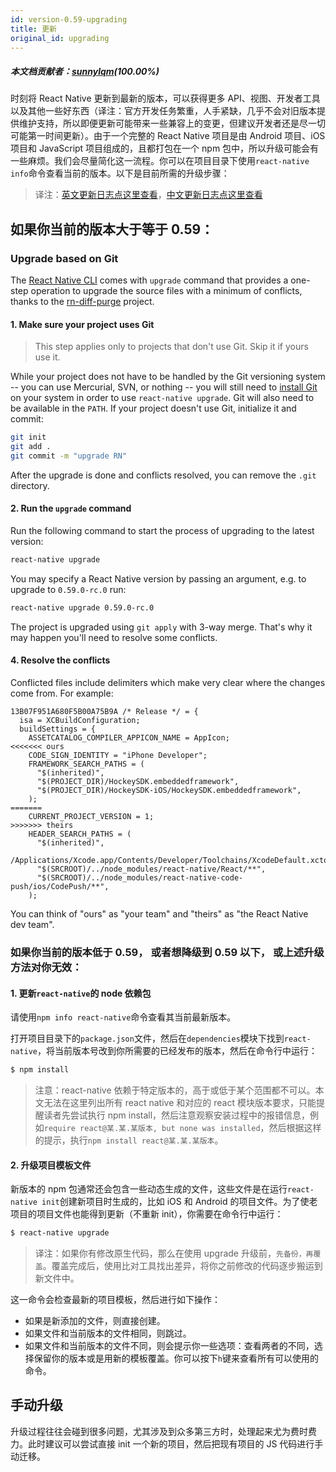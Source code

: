 ```yaml
---
id: version-0.59-upgrading
title: 更新
original_id: upgrading
---
```


##### 本文档贡献者：[sunnylqm](https://github.com/search?q=sunnylqm%40qq.com+in%3Aemail&type=Users)(100.00%)

时刻将 React Native 更新到最新的版本，可以获得更多 API、视图、开发者工具以及其他一些好东西（译注：官方开发任务繁重，人手紧缺，几乎不会对旧版本提供维护支持，所以即便更新可能带来一些兼容上的变更，但建议开发者还是尽一切可能第一时间更新）。由于一个完整的 React Native 项目是由 Android 项目、iOS 项目和 JavaScript 项目组成的，且都打包在一个 npm 包中，所以升级可能会有一些麻烦。我们会尽量简化这一流程。你可以在项目目录下使用`react-native info`命令查看当前的版本。以下是目前所需的升级步骤：

> 译注：[英文更新日志点这里查看](https://github.com/facebook/react-native/releases)，[中文更新日志点这里查看](http://bbs.reactnative.cn/category/1)

## 如果你当前的版本大于等于 0.59：

### Upgrade based on Git

The [React Native CLI](https://github.com/react-native-community/react-native-cli) comes with `upgrade` command that provides a one-step operation to upgrade the source files with a minimum of conflicts, thanks to the [rn-diff-purge](https://github.com/react-native-community/rn-diff-purge) project.

#### 1. Make sure your project uses Git

> This step applies only to projects that don't use Git. Skip it if yours use it.

While your project does not have to be handled by the Git versioning system -- you can use Mercurial, SVN, or nothing -- you will still need to [install Git](https://git-scm.com/downloads) on your system in order to use `react-native upgrade`. Git will also need to be available in the `PATH`. If your project doesn't use Git, initialize it and commit:

```sh
git init
git add .
git commit -m "upgrade RN"
```

After the upgrade is done and conflicts resolved, you can remove the `.git` directory.

#### 2. Run the `upgrade` command

Run the following command to start the process of upgrading to the latest version:

```sh
react-native upgrade
```

You may specify a React Native version by passing an argument, e.g. to upgrade to `0.59.0-rc.0` run:

```sh
react-native upgrade 0.59.0-rc.0
```

The project is upgraded using `git apply` with 3-way merge. That's why it may happen you'll need to resolve some conflicts.

#### 4. Resolve the conflicts

Conflicted files include delimiters which make very clear where the changes come from. For example:

```
13B07F951A680F5B00A75B9A /* Release */ = {
  isa = XCBuildConfiguration;
  buildSettings = {
    ASSETCATALOG_COMPILER_APPICON_NAME = AppIcon;
<<<<<<< ours
    CODE_SIGN_IDENTITY = "iPhone Developer";
    FRAMEWORK_SEARCH_PATHS = (
      "$(inherited)",
      "$(PROJECT_DIR)/HockeySDK.embeddedframework",
      "$(PROJECT_DIR)/HockeySDK-iOS/HockeySDK.embeddedframework",
    );
=======
    CURRENT_PROJECT_VERSION = 1;
>>>>>>> theirs
    HEADER_SEARCH_PATHS = (
      "$(inherited)",
      /Applications/Xcode.app/Contents/Developer/Toolchains/XcodeDefault.xctoolchain/usr/include,
      "$(SRCROOT)/../node_modules/react-native/React/**",
      "$(SRCROOT)/../node_modules/react-native-code-push/ios/CodePush/**",
    );
```

You can think of "ours" as "your team" and "theirs" as "the React Native dev team".

### 如果你当前的版本低于 0.59， 或者想降级到 0.59 以下， 或上述升级方法对你无效：

#### 1. 更新`react-native`的 node 依赖包

请使用`npm info react-native`命令查看其当前最新版本。

打开项目目录下的`package.json`文件，然后在`dependencies`模块下找到`react-native`，将当前版本号改到你所需要的已经发布的版本，然后在命令行中运行：

```sh
$ npm install
```

> 注意：react-native 依赖于特定版本的，高于或低于某个范围都不可以。本文无法在这里列出所有 react native 和对应的 react 模块版本要求，只能提醒读者先尝试执行 npm install，然后注意观察安装过程中的报错信息，例如`require react@某.某.某版本, but none was installed`，然后根据这样的提示，执行`npm install react@某.某.某版本`。

#### 2. 升级项目模板文件

新版本的 npm 包通常还会包含一些动态生成的文件，这些文件是在运行`react-native init`创建新项目时生成的，比如 iOS 和 Android 的项目文件。为了使老项目的项目文件也能得到更新（不重新 init），你需要在命令行中运行：

```sh
$ react-native upgrade
```

> 译注：如果你有修改原生代码，那么在使用 upgrade 升级前，`先备份，再覆盖`。覆盖完成后，使用比对工具找出差异，将你之前修改的代码逐步搬运到新文件中。

这一命令会检查最新的项目模板，然后进行如下操作：

- 如果是新添加的文件，则直接创建。
- 如果文件和当前版本的文件相同，则跳过。
- 如果文件和当前版本的文件不同，则会提示你一些选项：查看两者的不同，选择保留你的版本或是用新的模板覆盖。你可以按下`h`键来查看所有可以使用的命令。

## 手动升级

升级过程往往会碰到很多问题，尤其涉及到众多第三方时，处理起来尤为费时费力。此时建议可以尝试直接 init 一个新的项目，然后把现有项目的 JS 代码进行手动迁移。
